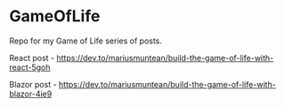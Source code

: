 # GameOfLife

Repo for my Game of Life series of posts.

React post - https://dev.to/mariusmuntean/build-the-game-of-life-with-react-5goh


Blazor post - https://dev.to/mariusmuntean/build-the-game-of-life-with-blazor-4ie9
